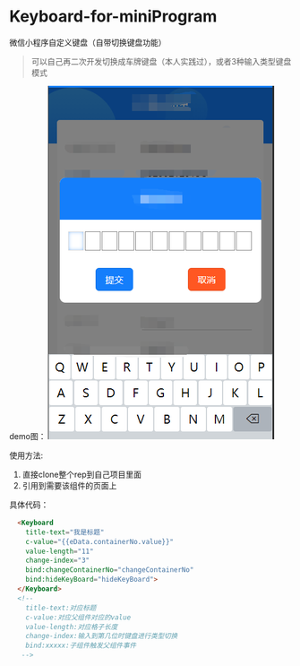 # Keyboard-for-miniProgram
微信小程序自定义键盘（自带切换键盘功能）

>可以自己再二次开发切换成车牌键盘（本人实践过），或者3种输入类型键盘模式

demo图：
![demo1.png](https://github.com/Kim1am/Keyboard-for-miniProgram/blob/master/Keyboard/demo1.png)

使用方法:
1. 直接clone整个rep到自己项目里面
2. 引用到需要该组件的页面上

具体代码：
```html
  <Keyboard 
    title-text="我是标题" 
    c-value="{{eData.containerNo.value}}" 
    value-length="11" 
    change-index="3"  
    bind:changeContainerNo="changeContainerNo"    
    bind:hideKeyBoard="hideKeyBoard">
  </Keyboard>
  <!-- 
    title-text:对应标题
    c-value:对应父组件对应的value
    value-length:对应格子长度
    change-index:输入到第几位时键盘进行类型切换
    bind:xxxxx:子组件触发父组件事件
   -->
```
